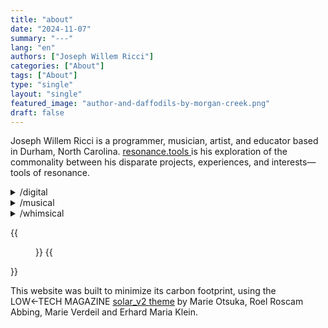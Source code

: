 ```yaml
---
title: "about"
date: "2024-11-07"
summary: "---"
lang: "en"
authors: ["Joseph Willem Ricci"]
categories: ["About"]
tags: ["About"]
type: "single"
layout: "single"
featured_image: "author-and-daffodils-by-morgan-creek.png"
draft: false
---
```


Joseph Willem Ricci is a programmer, musician, artist, and educator based in Durham, North Carolina. <a href="https://resonance.tools" target="_blank"> resonance.tools </a> is his exploration of the commonality between his disparate projects, experiences, and interests—tools of resonance.

<details>
    <summary>/digital</summary>
    <p>He is a graduate teaching assistant for <a href="https://artificial-intelligence-class.org" target="_blank">
    Artificial Intelligence</a> at the University of Pennylvania. His latest work includes <a href="https://github.com/Joseph-Willem-Ricci/wampa_world" target="_blank">Wampa World</a>, a homework assignment on logical inference for knowledge-based agents, <a href="https://poodlescheduler.com" target="_blank">Poodle</a>, a scheduling app for people who receive round-the-clock care, and <a href="https://github.com/Joseph-Willem-Ricci/unimax" target="_blank">Unimax</a>, a chess engine art piece that envisions a world where cooperative algorithms supersede adversarial ones.</p>
</details>

<details>
    <summary>/musical</summary>
    <p>He has made music under the band name <a href="https://lnkfi.re/an-and-en" target="_blank">Anima & Ennui</a>, and has accompanied <a href="https://youtu.be/OV4nzMo9XSA" target="_blank">Emma Geiger</a>, 
    <a href="https://lnkfi.re/get-well-soon" target="_blank">Talitha Ferri</a>, and <a href="https://youtu.be/W1ZtBLFKfq8" target="_blank">Donovan Ryan</a> on guitar. He is currently exploring guitar arrangements with with dynamically modulated polyrhythms and shifting time signatures.</p>
</details>

<details>
    <summary>/whimsical</summary>
    <p>He works part time at <a href="https://redtailgrains.com/" target="_blank"> Red Tail Grains Farm & Mill & Bakery</a>, and worked for many years as a bicycle courier, caregiver, project manager at a record label, and bartender. He loves baking dark rye bread in his toaster oven and pizza in his wood-fired oven. He is a novice and aspiring gardener and stoneworker. Every now and then, he wishes he could spend all day every day running, biking, hiking, saunaing and jumping in cold water.</p>
</details>

{{<figure src="author-and-daffodils-by-morgan-creek.png"
caption="The author in a field of daffodils by Morgan Creek in Chapel Hill, NC. Photo by Emma Geiger.">}}
{{</figure>}}

This website was built to minimize its carbon footprint, using the LOW←TECH MAGAZINE [solar_v2 theme](https://github.com/lowtechmag/solar_v2) by Marie Otsuka, Roel Roscam Abbing, Marie Verdeil and Erhard Maria Klein.